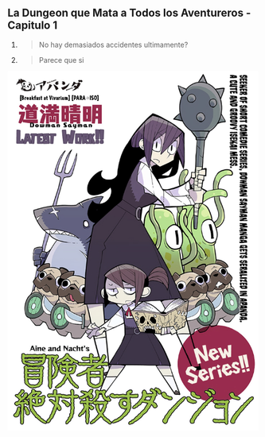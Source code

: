 ## La Dungeon que Mata a Todos los Aventureros - Capitulo 1
1. > No hay demasiados accidentes ultimamente?
2. > Parece que si

<img src="./assets/1.jpeg" alt="Aplicaciones" width="600"/>
